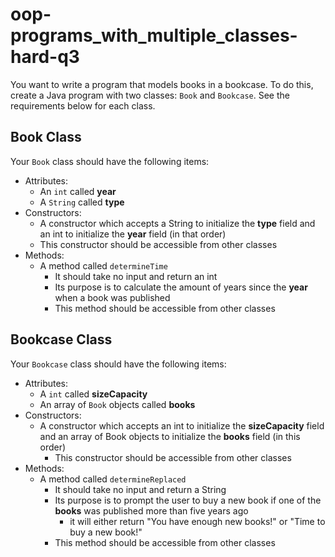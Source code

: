 # oop-programs_with_multiple_classes-hard-q3

You want to write a program that models books in a bookcase. To do this, create a Java program with two
classes: `Book` and `Bookcase`. See the requirements below for each class.

## Book Class

Your `Book` class should have the following items:

- Attributes:
    - An `int` called **year**
    - A `String` called **type**
- Constructors:
    - A constructor which accepts a String to initialize the **type** field and an int to
      initialize the **year** field (in that order)
    - This constructor should be accessible from other classes
- Methods:
    - A method called `determineTime`
        - It should take no input and return an int
        - Its purpose is to calculate the amount of years since the **year** when a book was
          published
        - This method should be accessible from other classes

## Bookcase Class

Your `Bookcase` class should have the following items:

- Attributes:
    - A `int` called **sizeCapacity**
    - An array of `Book` objects called **books**
- Constructors:
    - A constructor which accepts an int to initialize the **sizeCapacity** field and an array of Book objects to
      initialize the **books** field (in this order)
        - This constructor should be accessible from other classes
- Methods:
    - A method called `determineReplaced`
        - It should take no input and return a String
        - Its purpose is to prompt the user to buy a new book if one of the **books** was published more than five years
          ago
          - it will either return "You have enough new books!" or "Time to buy a new book!"
        - This method should be accessible from other classes
